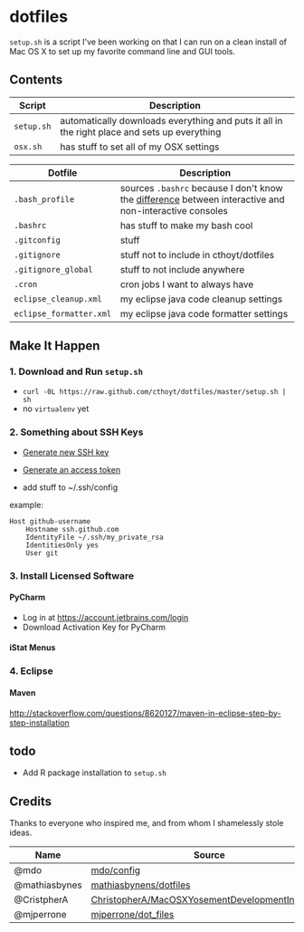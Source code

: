 # dotfiles

`setup.sh` is a script I've been working on that I can run on a clean install of Mac OS X to set up my favorite command line and GUI tools.

## Contents

| Script | Description |
| --- | --- |
| `setup.sh` | automatically downloads everything and puts it all in the right place and sets up everything | 
| `osx.sh` | has stuff to set all of my OSX settings |


| Dotfile | Description | 
| --- | --- |
| `.bash_profile` | sources `.bashrc` because I don't know the [difference](http://stackoverflow.com/questions/415403/whats-the-difference-between-bashrc-bash-profile-and-environment) between interactive and non-interactive consoles |
| `.bashrc` | has stuff to make my bash cool |
| `.gitconfig` | stuff |
| `.gitignore` | stuff not to include in cthoyt/dotfiles |
| `.gitignore_global` | stuff to not include anywhere | 
| `.cron` | cron jobs I want to always have |
| `eclipse_cleanup.xml` | my eclipse java code cleanup settings | 
| `eclipse_formatter.xml` | my eclipse java code formatter settings | 

## Make It Happen

### 1. Download and Run `setup.sh`

- `curl -0L https://raw.github.com/cthoyt/dotfiles/master/setup.sh | sh`
- no `virtualenv` yet

### 2. Something about SSH Keys

- [Generate new SSH key](https://help.github.com/articles/generating-ssh-keys/)
- [Generate an access token](https://help.github.com/articles/creating-an-access-token-for-command-line-use/)

- add stuff to ~/.ssh/config 

example:
```
Host github-username
	Hostname ssh.github.com
	IdentityFile ~/.ssh/my_private_rsa
	IdentitiesOnly yes
	User git
```

### 3. Install Licensed Software

#### PyCharm

- Log in at https://account.jetbrains.com/login
- Download Activation Key for PyCharm

#### iStat Menus

### 4. Eclipse

#### Maven
http://stackoverflow.com/questions/8620127/maven-in-eclipse-step-by-step-installation

## todo

- Add R package installation to `setup.sh`

## Credits

Thanks to everyone who inspired me, and from whom I shamelessly stole ideas.

| Name | Source | 
| --- | --- | 
| @mdo |  [mdo/config](https://github.com/mdo/config) |
| @mathiasbynes | [mathiasbynens/dotfiles](https://github.com/mathiasbynens/dotfiles) |
| @CristpherA | [ChristopherA/MacOSXYosementDevelopmentInstall.md](https://gist.github.com/ChristopherA/d48946c72d75c4330374) |
| @mjperrone | [mjperrone/dot_files](https://github.com/mjperrone/dot_files)
